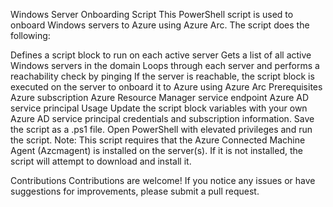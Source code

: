 Windows Server Onboarding Script
This PowerShell script is used to onboard Windows servers to Azure using Azure Arc. The script does the following:

Defines a script block to run on each active server
Gets a list of all active Windows servers in the domain
Loops through each server and performs a reachability check by pinging
If the server is reachable, the script block is executed on the server to onboard it to Azure using Azure Arc
Prerequisites
Azure subscription
Azure Resource Manager service endpoint
Azure AD service principal
Usage
Update the script block variables with your own Azure AD service principal credentials and subscription information.
Save the script as a .ps1 file.
Open PowerShell with elevated privileges and run the script.
Note: This script requires that the Azure Connected Machine Agent (Azcmagent) is installed on the server(s). If it is not installed, the script will attempt to download and install it.

Contributions
Contributions are welcome! If you notice any issues or have suggestions for improvements, please submit a pull request.
